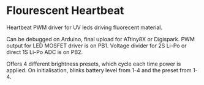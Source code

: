 # Flourescent Heartbeat
 Heartbeat PWM driver for UV leds driving fluorecent material.

Can be debugged on Arduino, final upload for ATtiny8X or Digispark.
PWM output for LED MOSFET driver is on PB1.
Voltage divider for 2S Li-Po or direct 1S Li-Po ADC is on PB2.

Offers 4 different brightness presets, which cycle each time power is applied.
On initialisation, blinks battery level from 1-4 and the preset from 1-4.
